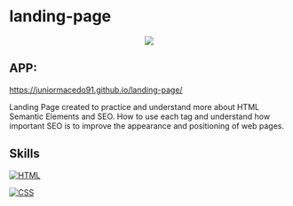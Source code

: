 # landing-page

<p align="center">
  <img src="gif.gif">
</p>

## APP:
https://juniormacedo91.github.io/landing-page/

Landing Page created to practice and understand more about HTML Semantic Elements and SEO. How to use each tag and understand how important SEO is to improve the appearance and positioning of web pages.

## Skills

[![HTML](https://img.shields.io/badge/HTML-red?style=for-the-badge&logo=HTML5&labelColor=black)](https://github.com/JuniorMacedo91)

[![CSS](https://img.shields.io/badge/CSS3-blue?style=for-the-badge&logo=CSS3&labelColor=black)](https://github.com/JuniorMacedo91)

